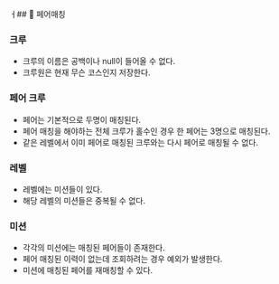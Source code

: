 ㅓ## 🚀 페어매칭

### 크루
- 크루의 이름은 공백이나 null이 들어올 수 없다.
- 크루원은 현재 무슨 코스인지 저장한다.


### 페어 크루
- 페어는 기본적으로 두명이 매칭된다.
- 페어 매칭을 해야하는 전체 크루가 홀수인 경우 한 페어는 3명으로 매칭된다.
- 같은 레벨에서 이미 페어로 매칭된 크루와는 다시 페어로 매칭될 수 없다.

### 레벨
- 레벨에는 미션들이 있다.
- 해당 레벨의 미션들은 중복될 수 없다.

### 미션
- 각각의 미션에는 매칭된 페어들이 존재한다.
- 페어 매칭된 이력이 없는데 조회하려는 경우 예외가 발생한다.
- 미션에 매칭된 페어를 재매칭할 수 있다.
